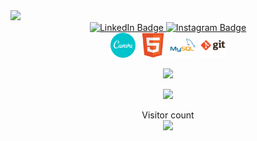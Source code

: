 <div id="header" aligh="center">
  <img src="https://media.giphy.com/media/M9gbBd9nbDrOTu1Mqx/giphy.gif" width="100"/>
</div>

<div id="socials" align="center">
  <a href="https://www.linkedin.com/in/kseniya-tamanova-16289b2b0?trk=contact-info">
    <img src="https://img.shields.io/badge/LinkedIn-blue?style=for-the-badge&logo=linkedin&logoColor=white" alt="LinkedIn Badge"/>
  </a>
  <a href="https://www.instagram.com/k.11.s.2?igsh=NWtjdnJvMzE3NDY1">
    <img src="https://img.shields.io/badge/Instagram-purple?style=for-the-badge&logo=instagram&logoColor=white" alt="Instagram Badge"/>
  </a>

<div>
  <img src="https://github.com/devicons/devicon/blob/master/icons/canva/canva-original.svg" title="Canva" alt="Cfnva" width="40" height="40"/>&nbsp;
  <img src="https://github.com/devicons/devicon/blob/master/icons/html5/html5-original.svg" title="HTML5" alt="HTML" width="40" height="40"/>&nbsp;
  <img src="https://github.com/devicons/devicon/blob/master/icons/mysql/mysql-original-wordmark.svg" title="MySQL"  alt="MySQL" width="40" height="40"/>&nbsp;
  <img src="https://github.com/devicons/devicon/blob/master/icons/git/git-original-wordmark.svg" title="Git" alt="Git" width="40" height="40"/>
</div>


<p align="center">
  <img src="https://github-readme-stats.vercel.app/api/top-langs/?username=kstmnv&layout=compact&theme=githab_dark" />
</p>
<p align="center">
  <img src="https://github-readme-stats.vercel.app/api?username=kstmnv&count_private=true&show_icons=true&theme=buefy" />
</p>

<p align="center"> 
  Visitor count<br>
  <img src="https://profile-counter.glitch.me/kstmnv/count.svg" />
</p>
